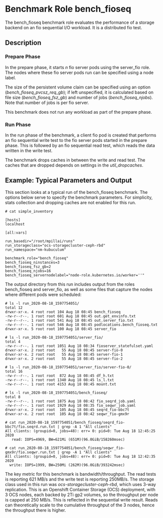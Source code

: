 # Benchmark Role bench_fioseq

The bench_fioseq benchmark role evaluates the performance of a
storage backend on an fio sequential I/O workload.  It is a
distributed fio test.

## Description

### Prepare Phase

In the prepare phase, it starts *n* fio server pods using the
server_fio role.  The nodes where these fio server pods run can
be specified using a node label.

The size of the persistent volume claim can be specified using an
option (*bench_fioseq_pvcsz_req_gb*); if left unspecified, it is
calculated based on file size (*bench_fioseq_fsz_gb*) and number
of jobs (*bench_fioseq_njobs*). Note that number of jobs is per
fio server.

This benchmark does not run any workload as part of the prepare
phase.

### Run Phase

In the run phase of the benchmark, a client fio pod is created
that performs an fio sequential write test to the fio server pods
started in the prepare phase.  This is followed by an fio
sequential read test, which reads the data written in the write
test.

The benchmark drops caches in between the write and read test.
The caches that are dropped depends on settings in the
*util_dropcaches*.

## Example: Typical Parameters and Output

This section looks at a typical run of the bench_fioseq
benchmark. The options below serve to specify the
benchmark parameters. For simplicity, stats collection and
dropping caches are not enabled for this run.

```
# cat simple_inventory

[hosts]
localhost

[all:vars]

run_basedir="/root/mpillai/runs"
run_storageclass="ocs-storagecluster-ceph-rbd"
run_namespace="nm-kubuculum"

benchmark_role="bench_fioseq"
bench_fioseq_ninstances=3
bench_fioseq_fsz_gb=2
bench_fioseq_njobs=16
bench_fioseq_servernodelabel="node-role.kubernetes.io/worker=''"
```

The output directory from this run includes output from the roles
bench_fioseq and server_fio, as well as some files that capture
the nodes where different pods were scheduled:

```
# ls -l run_2020-08-18_1597754051/
total 12
drwxr-xr-x. 4 root root 104 Aug 18 08:45 bench_fioseq
-rw-r--r--. 1 root root 601 Aug 18 08:45 out.get_envinfo.txt
-rw-r--r--. 1 root root 541 Aug 18 08:45 out.server_fio.txt
-rw-r--r--. 1 root root 546 Aug 18 08:45 podlocations.bench_fioseq.txt
drwxr-xr-x. 5 root root 100 Aug 18 08:45 server_fio

# ls -l run_2020-08-18_1597754051/server_fio/
total 4
-rw-r--r--. 1 root root 1051 Aug 18 08:34 fioserver_statefulset.yaml
drwxr-xr-x. 2 root root   55 Aug 18 08:45 server-fio-0
drwxr-xr-x. 2 root root   55 Aug 18 08:45 server-fio-1
drwxr-xr-x. 2 root root   55 Aug 18 08:45 server-fio-2

# ls -l run_2020-08-18_1597754051/server_fio/server-fio-0/
total 16
-rw-r--r--. 1 root root  872 Aug 18 08:45 df_h.txt
-rw-r--r--. 1 root root 1340 Aug 18 08:45 ls_l.txt
-rw-r--r--. 1 root root 4153 Aug 18 08:45 mount.txt

# ls -l run_2020-08-18_1597754051/bench_fioseq/
total 8
-rw-r--r--. 1 root root 1875 Aug 18 08:42 fio_seqrd_job.yaml
-rw-r--r--. 1 root root 1929 Aug 18 08:35 fio_seqwr_job.yaml
drwxr-xr-x. 2 root root  105 Aug 18 08:45 seqrd_fio-bbc7t
drwxr-xr-x. 2 root root  105 Aug 18 08:42 seqwr_fio-gmx9r

# cat run_2020-08-18_1597754051/bench_fioseq/seqrd_fio-bbc7t/fio.seqrd.run.txt | grep -A 1 "All clients"
All clients: (groupid=0, jobs=48): err= 0: pid=0: Tue Aug 18 12:45:25 2020
   read: IOPS=4969, BW=621Mi (651M)(96.0GiB/158260msec)

# cat run_2020-08-18_1597754051/bench_fioseq/seqwr_fio-gmx9r/fio.seqwr.run.txt | grep -A 1 "All clients"
All clients: (groupid=0, jobs=48): err= 0: pid=0: Tue Aug 18 12:42:35 2020
  write: IOPS=1999, BW=250Mi (262M)(96.0GiB/393242msec)
```

The key metric for this benchmark is bandwidth/throughput. The
read tests is reporting 621 MB/s and the write test is reporting
250MB/s.  The storage class used in this run was
*ocs-storagecluster-ceph-rbd*, which uses 3-way replication.
This is an Openshift Container Storage (OCS) deployment, with 3
OCS nodes, each backed by 2Ti gp2 volumes, so the throughput per
node is capped at 250 MB/s. This is reflected in the sequential
write result. Reads can theoretically scale to the cumulative
throughput of the 3 nodes, hence the throughput there is higher.

